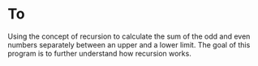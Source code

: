 # To
Using the concept of recursion to calculate the sum of the odd and even numbers separately between an upper and a lower limit. The goal of this program is to further understand how recursion works.
